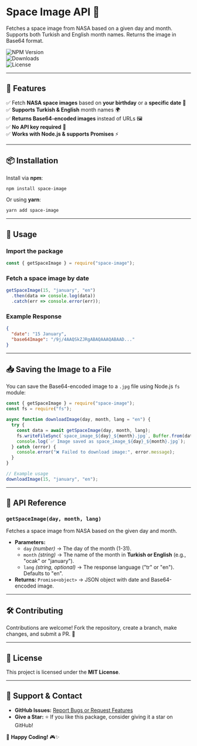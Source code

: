 # Space Image API 🚀  

Fetches a space image from NASA based on a given day and month. Supports both Turkish and English month names. Returns the image in Base64 format.  

![NPM Version](https://img.shields.io/npm/v/space-image?color=blue&style=flat-square)  
![Downloads](https://img.shields.io/npm/dt/space-image?color=green&style=flat-square)  
![License](https://img.shields.io/npm/l/space-image?style=flat-square)  

---

## 📌 Features  

✅ Fetch **NASA space images** based on **your birthday** or a **specific date** 📆  
✅ **Supports Turkish & English** month names 🌍  
✅ **Returns Base64-encoded images** instead of URLs 🖼️  
✅ **No API key required** 🔑  
✅ **Works with Node.js & supports Promises** ⚡  

---

## 📦 Installation  

Install via **npm**:  
```sh
npm install space-image
```

Or using **yarn**:  
```sh
yarn add space-image
```

---

## 🚀 Usage  

### Import the package  
```js
const { getSpaceImage } = require("space-image");
```

### Fetch a space image by date  
```js
getSpaceImage(15, "january", "en")
  .then(data => console.log(data))
  .catch(err => console.error(err));
```

### Example Response  
```json
{
  "date": "15 January",
  "base64Image": "/9j/4AAQSkZJRgABAQAAAQABAAD..."
}
```

---

## 📥 Saving the Image to a File  
You can save the Base64-encoded image to a `.jpg` file using Node.js `fs` module:  
```js
const { getSpaceImage } = require("space-image");
const fs = require("fs");

async function downloadImage(day, month, lang = "en") {
  try {
    const data = await getSpaceImage(day, month, lang);
    fs.writeFileSync(`space_image_${day}_${month}.jpg`, Buffer.from(data.base64Image, "base64"));
    console.log(`✅ Image saved as space_image_${day}_${month}.jpg`);
  } catch (error) {
    console.error("❌ Failed to download image:", error.message);
  }
}

// Example usage
downloadImage(15, "january", "en");
```

---

## 📜 API Reference  

### `getSpaceImage(day, month, lang)`  
Fetches a space image from NASA based on the given day and month.  

- **Parameters:**  
  - `day` _(number)_ → The day of the month (1-31).  
  - `month` _(string)_ → The name of the month in **Turkish or English** (e.g., "ocak" or "january").  
  - `lang` _(string, optional)_ → The response language ("tr" or "en"). Defaults to "en".  
- **Returns:** `Promise<object>` → JSON object with date and Base64-encoded image.  

---

## 🛠️ Contributing  

Contributions are welcome! Fork the repository, create a branch, make changes, and submit a PR. 🚀  

---

## 📜 License  

This project is licensed under the **MIT License**.  

---

## 🌟 Support & Contact  

- **GitHub Issues:** [Report Bugs or Request Features](https://github.com/utkuberkaykoc/space-image/issues)  
- **Give a Star:** ⭐ If you like this package, consider giving it a star on GitHub!  

🚀 **Happy Coding!** 🎮✨  

